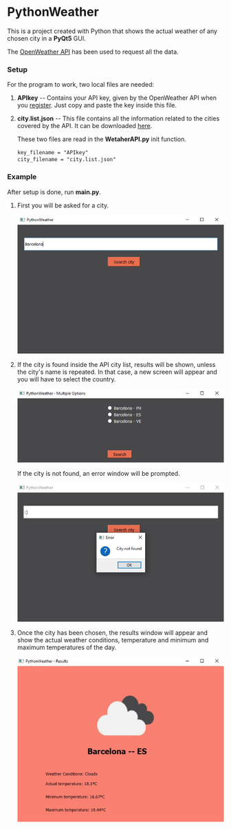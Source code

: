 # PythonWeather

This is a project created with Python that shows the actual weather of any chosen city in a **PyQt5** GUI.

The [OpenWeather API](https://openweathermap.org/api) has been used to request all the data.

### Setup

For the program to work, two local files are needed:
1. **APIkey** -- Contains your API key, given by the OpenWeather API when you [register](https://home.openweathermap.org/users/sign_up).
 Just copy and paste the key inside this file.
 
2. **city.list.json** -- This file contains all the information related to the cities covered by the API. It can be downloaded [here](http://bulk.openweathermap.org/sample/city.list.json.gz).

    These two files are read in the **WetaherAPI.py** init function.
    
    ```
    key_filename = "APIkey"
    city_filename = "city.list.json"
    ```

### Example

After setup is done, run **main.py**.
1. First you will be asked for a city.

    ![Search pic](Screenshots/Search.JPG)
    
2. If the city is found inside the API city list, results will be shown, unless the city's name is repeated.
In that case, a new screen  will appear and you will have to select the country. 

    ![Choose pic](Screenshots/Choose.JPG)
    
    If the city is not found, an error window will be prompted.
    
    ![Error pic](Screenshots/NotFound.JPG)
    
3. Once the city has been chosen, the results window will appear and show the actual weather conditions, temperature and minimum and maximum temperatures of the day.

    ![Results pic](Screenshots/Result.JPG)